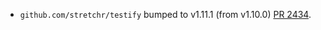 * `github.com/stretchr/testify` bumped to v1.11.1 (from v1.10.0) [PR 2434](https://github.com/provenance-io/provenance/pull/2434).
